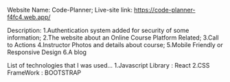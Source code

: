 

Website Name: Code-Planner;
Live-site link: https://code-planner-f4fc4.web.app/

Description:
1.Authentication system added for security of some information;
2.The website about an Online Course Platform Related;
3.Call to Actions
4.Instructor Photos and details about course;
5.Mobile Friendly or Responsive Design
6.A blog


List of technologies that I was used...
1.Javascript Library : React
2.CSS FrameWork : BOOTSTRAP

